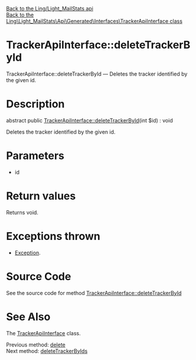 [Back to the Ling/Light_MailStats api](https://github.com/lingtalfi/Light_MailStats/blob/master/doc/api/Ling/Light_MailStats.md)<br>
[Back to the Ling\Light_MailStats\Api\Generated\Interfaces\TrackerApiInterface class](https://github.com/lingtalfi/Light_MailStats/blob/master/doc/api/Ling/Light_MailStats/Api/Generated/Interfaces/TrackerApiInterface.md)


TrackerApiInterface::deleteTrackerById
================



TrackerApiInterface::deleteTrackerById — Deletes the tracker identified by the given id.




Description
================


abstract public [TrackerApiInterface::deleteTrackerById](https://github.com/lingtalfi/Light_MailStats/blob/master/doc/api/Ling/Light_MailStats/Api/Generated/Interfaces/TrackerApiInterface/deleteTrackerById.md)(int $id) : void




Deletes the tracker identified by the given id.




Parameters
================


- id

    


Return values
================

Returns void.


Exceptions thrown
================

- [Exception](http://php.net/manual/en/class.exception.php).&nbsp;







Source Code
===========
See the source code for method [TrackerApiInterface::deleteTrackerById](https://github.com/lingtalfi/Light_MailStats/blob/master/Api/Generated/Interfaces/TrackerApiInterface.php#L241-L241)


See Also
================

The [TrackerApiInterface](https://github.com/lingtalfi/Light_MailStats/blob/master/doc/api/Ling/Light_MailStats/Api/Generated/Interfaces/TrackerApiInterface.md) class.

Previous method: [delete](https://github.com/lingtalfi/Light_MailStats/blob/master/doc/api/Ling/Light_MailStats/Api/Generated/Interfaces/TrackerApiInterface/delete.md)<br>Next method: [deleteTrackerByIds](https://github.com/lingtalfi/Light_MailStats/blob/master/doc/api/Ling/Light_MailStats/Api/Generated/Interfaces/TrackerApiInterface/deleteTrackerByIds.md)<br>

